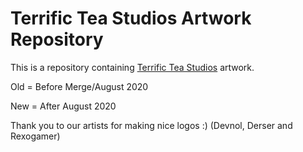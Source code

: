 # Terrific Tea Studios Artwork Repository 
This is a repository containing [Terrific Tea Studios](https://terrific-tea.github.io) artwork. 

Old = Before Merge/August 2020

New = After August 2020


Thank you to our artists for making nice logos :) (Devnol, Derser and Rexogamer)
